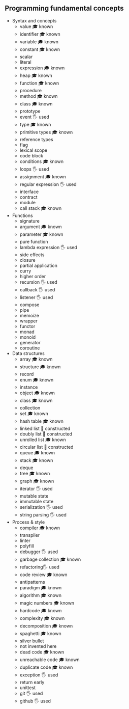## Programming fundamental concepts

- Syntax and concepts
  - value 🎓 known
  - identifier 🎓 known
  - variable 🎓 known
  - constant 🎓 known
  - scalar
  - literal
  - expression 🎓 known
  - heap 🎓 known
  - function 🎓 known
  - procedure
  - method 🎓 known
  - class 🎓 known
  - prototype
  - event 🖐️ used
  - type 🎓 known
  - primitive types 🎓 known
  - reference types
  - flag
  - lexical scope
  - code block
  - conditions 🎓 known
  - loops 🖐️ used
  - assignment 🎓 known
  - regular expression 🖐️ used
  - interface
  - contract
  - module
  - call stack 🎓 known
- Functions
  - signature
  - argument 🎓 known
  - parameter 🎓 known
  - pure function
  - lambda expression 🖐️ used
  - side effects
  - closure
  - partial application
  - curry
  - higher order
  - recursion 🖐️ used
  - callback 🖐️ used
  - listener 🖐️ used
  - compose
  - pipe
  - memoize
  - wrapper
  - functor
  - monad
  - monoid
  - generator
  - coroutine
- Data structures
  - array 🎓 known
  - structure 🎓 known
  - record
  - enum 🎓 known
  - instance 
  - object 🎓 known
  - class 🎓 known
  - collection
  - set 🎓 known
  - hash table 🎓 known
  - linked list 🚀 constructed
  - doubly list 🚀 constructed
  - unrolled list 🎓 known
  - circular list 🚀 constructed
  - queue 🎓 known
  - stack 🎓 known
  - deque
  - tree 🎓 known
  - graph 🎓 known
  - iterator 🖐️ used
  - mutable state
  - immutable state 
  - serialization 🖐️ used
  - string parsing 🖐️ used
- Process & style
  - compiler 🎓 known
  - transpiler
  - linter
  - polyfill
  - debugger 🖐️ used
  - garbage collection 🎓 known
  - refactoring🖐️ used
  - code review 🎓 known
  - antipatterns
  - paradigm 🎓 known
  - algorithm 🎓 known
  - magic numbers 🎓 known
  - hardcode 🎓 known
  - complexity 🎓 known
  - decomposition 🎓 known
  - spaghetti 🎓 known
  - silver bullet
  - not invented here
  - dead code 🎓 known
  - unreachable code 🎓 known
  - duplicate code 🎓 known
  - exception 🖐️ used
  - return early
  - unittest
  - git 🖐️ used
  - github 🖐️ used
